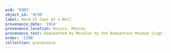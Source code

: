 ```yaml
---
pid: '6903'
object_id: '9730'
label: Herd of Cows at a Well
provenance_date: '1914'
provenance_location: Russia, Moscow
provenance_text: Bequeathed by Mosolov to the Rumyantsev Museum (Lugt 1524)
order: '2290'
collection: provenance
---
```

